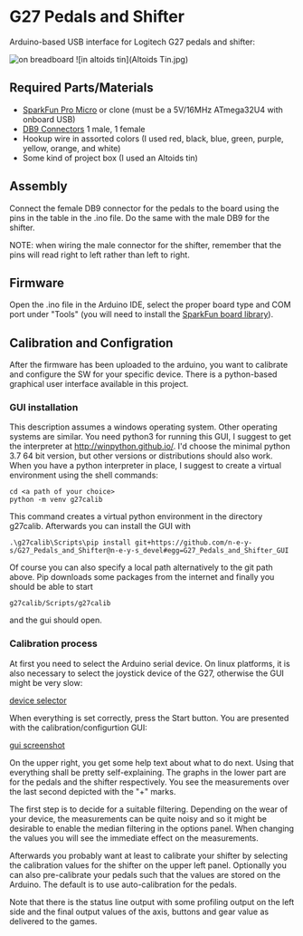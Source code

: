# G27 Pedals and Shifter

Arduino-based USB interface for Logitech G27 pedals and shifter:

![on breadboard](Breadboard.jpg)
![in altoids tin](Altoids Tin.jpg)

## Required Parts/Materials

* [SparkFun Pro Micro](https://www.sparkfun.com/products/12640) or clone (must be a 5V/16MHz ATmega32U4 with onboard USB)
* [DB9 Connectors](http://www.amazon.com/Female-Male-Solder-Adapter-Connectors/dp/B008MU0OR4/ref=sr_1_1?ie=UTF8&qid=1457291922&sr=8-1&keywords=db9+connectors) 1 male, 1 female
* Hookup wire in assorted colors (I used red, black, blue, green, purple, yellow, orange, and white)
* Some kind of project box (I used an Altoids tin)

## Assembly

Connect the female DB9 connector for the pedals to the board using the pins in the table in the .ino file.  Do the same with the male DB9 for the shifter.

NOTE: when wiring the male connector for the shifter, remember that the pins will read right to left rather than left to right.

## Firmware

Open the .ino file in the Arduino IDE, select the proper board type and COM port under "Tools" (you will need to install the [SparkFun board library](https://github.com/sparkfun/Arduino_Boards)). 

## Calibration and Configration

After the firmware has been uploaded to the arduino, you want to calibrate and configure the SW for your specific device. There is a python-based graphical user interface available in this project. 

### GUI installation

This description assumes a windows operating system. Other operating systems are similar. You need python3 for running this GUI, I suggest to get the interpreter at http://winpython.github.io/. I'd choose the minimal python 3.7 64 bit version, but other versions or distributions should also work. When you have a python interpreter in place, I suggest to create a virtual environment using the shell commands:
    
    cd <a path of your choice>
    python -m venv g27calib

This command creates a virtual python environment in the directory g27calib. Afterwards you can install the GUI with 

    .\g27calib\Scripts\pip install git+https://github.com/n-e-y-s/G27_Pedals_and_Shifter@n-e-y-s_devel#egg=G27_Pedals_and_Shifter_GUI

Of course you can also specify a local path alternatively to the git path above. Pip downloads some packages from the internet and finally you should be able to start

    g27calib/Scripts/g27calib
    
and the gui should open.

### Calibration process

At first you need to select the Arduino serial device. On linux platforms, it is also necessary to select the joystick device of the G27, otherwise the GUI might be very slow:

[device selector](screenshots/device_selector.png)

When everything is set correctly, press the Start button. You are presented with the calibration/configurtion GUI:

[gui screenshot](screenshots/gui_in_action.png)

On the upper right, you get some help text about what to do next. Using that everything shall be pretty self-explaining. The graphs in the lower part are for the pedals and the shifter respectively. You see the measurements over the last second depicted with the "+" marks. 

The first step is to decide for a suitable filtering. Depending on the wear of your device, the measurements can be quite noisy and so it might be desirable to enable the median filtering in the options panel. When changing the values you will see the immediate effect on the measurements.

Afterwards you probably want at least to calibrate your shifter by selecting the calibration values for the shifter on the upper left panel. Optionally you can also pre-calibrate your pedals such that the values are stored on the Arduino. The default is to use auto-calibration for the pedals.

Note that there is the status line output with some profiling output on the left side and the final output values of the axis, buttons and gear value as delivered to the games. 

